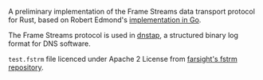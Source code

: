 A preliminary implementation of the Frame Streams data transport protocol
for Rust, based on Robert Edmond's [implementation in Go](https://github.com/farsightsec/golang-framestream).

The Frame Streams protocol is used in [dnstap](http://dnstap.info/), a
structured binary log format for DNS software.

`test.fstrm` file licenced under Apache 2 License from [farsight's fstrm repository](https://github.com/farsightsec/fstrm/blob/c3b9a0cb5beebee3145ee101fd040ecf1e680238/t/program_tests/test.fstrm).

